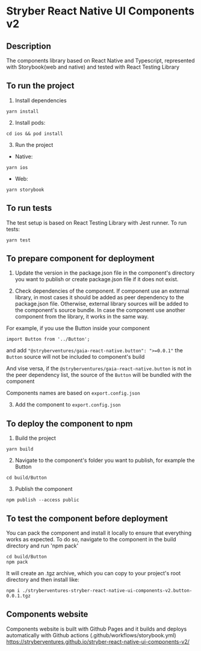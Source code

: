 # Stryber React Native UI Components v2 #

## Description ##

The components library based on React Native and Typescript, represented with Storybook(web and native) and
tested with React Testing Library

## To run the project ##

1) Install dependencies

```shell script
yarn install
```

2) Install pods:

```shell script
cd ios && pod install
```

3) Run the project

* Native:

```shell script
yarn ios
```

* Web:

```shell script
yarn storybook
```

## To run tests ##

The test setup is based on React Testing Library with Jest runner. To run tests:
```shell script
yarn test 
```

## To prepare component for deployment ##

1) Update the version in the package.json file in the component's directory you want
   to publish or create package.json file if it does not exist.


2) Check dependencies of the component.
   If component use an external library, in most cases it should be added as peer dependency to the package.json file.
   Otherwise, external library sources will be added to the component's source bundle.
   In case the component use another component from the library, it works in the same way.

For example, if you use the Button inside your component
```shell script
import Button from '../Button';
```
and add ``"@stryberventures/gaia-react-native.button": ">=0.0.1"`` the ``Button`` source will not be
included to component's build

And vise versa, if the ``@stryberventures/gaia-react-native.button`` is not in the peer dependency list,
the source of the ``Button`` will be bundled with the component

Components names are based on ``export.config.json``

3) Add the component to ``export.config.json``

## To deploy the component to npm ##

1) Build the project

```shell script
yarn build
```

2) Navigate to the component's folder you want to publish, for example the Button

```shell script
cd build/Button
```

3) Publish the component

```shell script
npm publish --access public
```

## To test the component before deployment ##
You can pack the component and install it locally to ensure that everything works as
expected. To do so, navigate to the component in the build directory
and run 'npm pack'

```shell script
cd build/Button
npm pack
```

It will create an .tgz archive, which you can copy to your project's root directory and
then install like:

```shell script
npm i ./stryberventures-stryber-react-native-ui-components-v2.button-0.0.1.tgz
```

## Components website ##

Components website is built with Github Pages and it builds and deploys automatically
with Github actions (.github/workflows/storybook.yml)
https://stryberventures.github.io/stryber-react-native-ui-components-v2/
